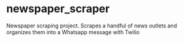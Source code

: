 # newspaper_scraper
Newspaper scraping project. Scrapes a handful of news outlets and organizes them into a Whatsapp message with Twilio
